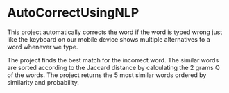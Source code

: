 # AutoCorrectUsingNLP
This project automatically corrects the word if the word is typed wrong just like the keyboard on our mobile device shows multiple alternatives to a word whenever we type.


The project finds the best match for the incorrect word. The similar words are sorted according to the Jaccard distance by calculating the 2 grams Q of the words. The project returns the 5 most similar words ordered by similarity and probability.
